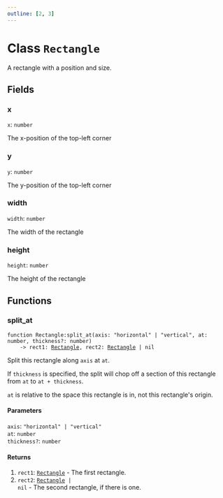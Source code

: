 ```yaml
---
outline: [2, 3]
---
```


# Class `Rectangle`


A rectangle with a position and size.

## Fields

### x

`x`: <code>number</code>

The x-position of the top-left corner

### y

`y`: <code>number</code>

The y-position of the top-left corner

### width

`width`: <code>number</code>

The width of the rectangle

### height

`height`: <code>number</code>

The height of the rectangle


## Functions

### <Badge type="method" text="method" /> split_at

<div class="language-lua"><pre><code>function Rectangle:split_at(axis: "horizontal" | "vertical", at: number, thickness?: number)
    -> rect1: <a href="/lua-reference/classes/Rectangle">Rectangle</a>, rect2: <a href="/lua-reference/classes/Rectangle">Rectangle</a> | nil</code></pre></div>

Split this rectangle along `axis` at `at`.

If `thickness` is specified, the split will chop off a section of this
rectangle from `at` to `at + thickness`.

`at` is relative to the space this rectangle is in, not
this rectangle's origin.



#### Parameters

`axis`: <code>"horizontal" | "vertical"</code><br>
`at`: <code>number</code><br>
`thickness?`: <code>number</code>



#### Returns

1. `rect1`: <code><a href="/lua-reference/classes/Rectangle">Rectangle</a></code> - The first rectangle.
2. `rect2`: <code><a href="/lua-reference/classes/Rectangle">Rectangle</a> | nil</code> - The second rectangle, if there is one.



